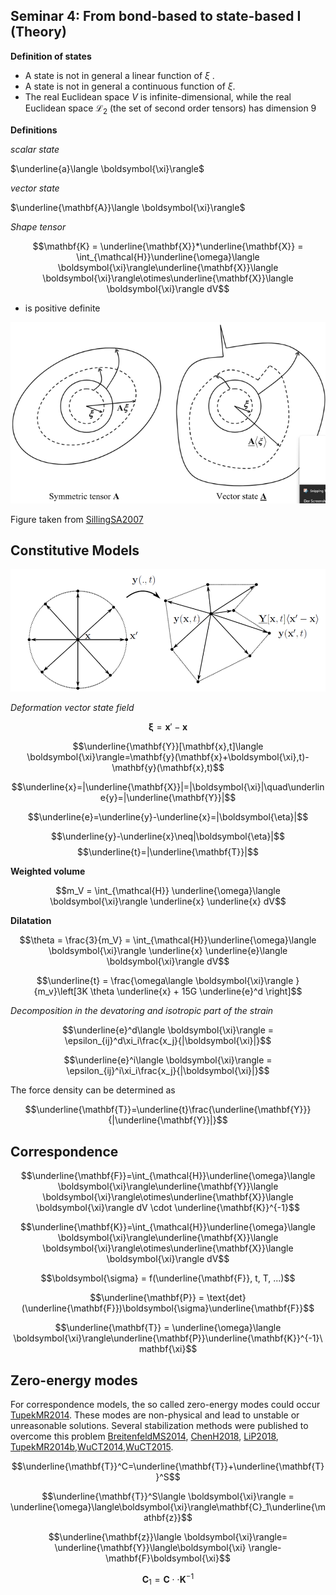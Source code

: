 ## Seminar 4: From bond-based to state-based I (Theory)

**Definition of states**

- A state is not in general a linear function of $\xi$ .
- A state is not in general a continuous function of $\xi$.
- The real Euclidean space $V$ is infinite-dimensional, while the real Euclidean space $\mathcal{L}_2$ (the set of second order tensors) has dimension 9

**Definitions**

*scalar state*

$\underline{a}\langle \boldsymbol{\xi}\rangle$

*vector state*

$\underline{\mathbf{A}}\langle \boldsymbol{\xi}\rangle$

*Shape tensor*

$$\mathbf{K} = \underline{\mathbf{X}}*\underline{\mathbf{X}} = \int_{\mathcal{H}}\underline{\omega}\langle \boldsymbol{\xi}\rangle\underline{\mathbf{X}}\langle \boldsymbol{\xi}\rangle\otimes\underline{\mathbf{X}}\langle \boldsymbol{\xi}\rangle dV$$

- is positive definite

![](../assets/tensors_vs_states.png)

Figure taken from [SillingSA2007](@cite)


## Constitutive Models

![](../assets/pd_states.png)


*Deformation vector state field*

$$\boldsymbol{\xi} = \mathbf{x}'-\mathbf{x}$$

$$\underline{\mathbf{Y}}[\mathbf{x},t]\langle \boldsymbol{\xi}\rangle=\mathbf{y}(\mathbf{x}+\boldsymbol{\xi},t)-\mathbf{y}(\mathbf{x},t)$$

$$\underline{x}=|\underline{\mathbf{X}}|=|\boldsymbol{\xi}|\quad\underline{y}=|\underline{\mathbf{Y}}|$$

$$\underline{e}=\underline{y}-\underline{x}=|\boldsymbol{\eta}|$$

$$\underline{y}-\underline{x}\neq|\boldsymbol{\eta}|$$
$$\underline{t}=|\underline{\mathbf{T}}|$$

**Weighted volume**

$$m_V = \int_{\mathcal{H}} \underline{\omega}\langle \boldsymbol{\xi}\rangle \underline{x} \underline{x} dV$$

**Dilatation**

$$\theta = \frac{3}{m_V} = \int_{\mathcal{H}}\underline{\omega}\langle \boldsymbol{\xi}\rangle \underline{x} \underline{e}\langle \boldsymbol{\xi}\rangle dV$$

$$\underline{t} = \frac{\omega\langle \boldsymbol{\xi}\rangle }{m_v}\left[3K \theta \underline{x} + 15G \underline{e}^d  \right]$$

*Decomposition in the devatoring and isotropic part of the strain*

$$\underline{e}^d\langle \boldsymbol{\xi}\rangle = \epsilon_{ij}^d\xi_i\frac{x_j}{|\boldsymbol{\xi}|}$$


$$\underline{e}^i\langle \boldsymbol{\xi}\rangle = \epsilon_{ij}^i\xi_i\frac{x_j}{|\boldsymbol{\xi}|}$$


The force density can be determined as

$$\underline{\mathbf{T}}=\underline{t}\frac{\underline{\mathbf{Y}}}{|\underline{\mathbf{Y}}|}$$


## Correspondence
$$\underline{\mathbf{F}}=\int_{\mathcal{H}}\underline{\omega}\langle \boldsymbol{\xi}\rangle\underline{\mathbf{Y}}\langle \boldsymbol{\xi}\rangle\otimes\underline{\mathbf{X}}\langle \boldsymbol{\xi}\rangle dV \cdot \underline{\mathbf{K}}^{-1}$$


$$\underline{\mathbf{K}}=\int_{\mathcal{H}}\underline{\omega}\langle \boldsymbol{\xi}\rangle\underline{\mathbf{X}}\langle \boldsymbol{\xi}\rangle\otimes\underline{\mathbf{X}}\langle \boldsymbol{\xi}\rangle dV$$

$$\boldsymbol{\sigma} = f(\underline{\mathbf{F}}, t, T, ...)$$

$$\underline{\mathbf{P}} = \text{det}(\underline{\mathbf{F}})\boldsymbol{\sigma}\underline{\mathbf{F}}$$


$$\underline{\mathbf{T}} = \underline{\omega}\langle \boldsymbol{\xi}\rangle\underline{\mathbf{P}}\underline{\mathbf{K}}^{-1}\mathbf{\xi}$$


## Zero-energy modes

For correspondence models, the so called zero-energy modes could occur [TupekMR2014](@cite). These modes are non-physical and lead to unstable or unreasonable solutions. Several stabilization methods were published to overcome this problem [BreitenfeldMS2014](@cite), [ChenH2018](@cite), [LiP2018](@cite), [TupekMR2014b](@cite),[WuCT2014](@cite),[WuCT2015](@cite).


$$\underline{\mathbf{T}}^C=\underline{\mathbf{T}}+\underline{\mathbf{T}}^S$$


$$\underline{\mathbf{T}}^S\langle \boldsymbol{\xi}\rangle = \underline{\omega}\langle\boldsymbol{\xi}\rangle\mathbf{C}_1\underline{\mathbf{z}}$$

$$\underline{\mathbf{z}}\langle \boldsymbol{\xi}\rangle= \underline{\mathbf{Y}}\langle\boldsymbol{\xi} \rangle-\mathbf{F}\boldsymbol{\xi}$$


$$\mathbf{C}_1=\mathbf{C}\cdot\cdot\mathbf{K}^{-1}$$
